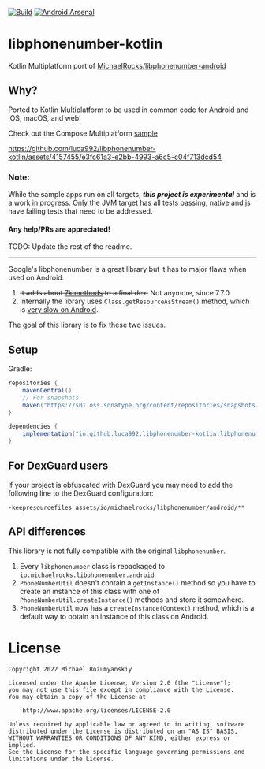 [![Build](https://github.com/luca992/libphonenumber-kotlin/actions/workflows/build.yml/badge.svg)](https://github.com/luca992/libphonenumber-kotlin/actions/workflows/build.yml)
[![Android Arsenal](https://img.shields.io/badge/Android%20Arsenal-libphonenumber--kotlin-brightgreen.svg?style=flat)](http://android-arsenal.com/details/1/3676)

libphonenumber-kotlin
======================
Kotlin Multiplatform port of [MichaelRocks/libphonenumber-android](https://github.com/MichaelRocks/libphonenumber-android)

Why?
----
Ported to Kotlin Multiplatform to be used in common code for Android and iOS, macOS, and web!

Check out the Compose Multiplatform [sample](sample) 


https://github.com/luca992/libphonenumber-kotlin/assets/4157455/e3fc61a3-e2bb-4993-a6c5-c04f713dcd54


### Note: 
While the sample apps run on all targets, **_this project is experimental_** and is a work in progress. Only the JVM target has all tests passing, native and js have failing tests that need to be addressed.


#### Any help/PRs are appreciated!

TODO: Update the rest of the readme.

___

Google's libphonenumber is a great library but it has to major flaws when used on Android:
 1. ~~It adds about [7k methods][2] to a final dex.~~ Not anymore, since 7.7.0.
 2. Internally the library uses `Class.getResourceAsStream()` method,
 which is [very slow on Android][3].

The goal of this library is to fix these two issues.

Setup
--------
Gradle:
```groovy
repositories {
    mavenCentral()
    // For snapshots
    maven("https://s01.oss.sonatype.org/content/repositories/snapshots/")
}

dependencies {
    implementation("io.github.luca992.libphonenumber-kotlin:libphonenumber:0.1.5")
}
```

For DexGuard users
------------------
If your project is obfuscated with DexGuard you may need to add the following line to the
DexGuard configuration:
```
-keepresourcefiles assets/io/michaelrocks/libphonenumber/android/**
```

API differences
---------------
This library is not fully compatible with the original `libphonenumber`.
 1. Every `libphonenumber` class is repackaged to 
 `io.michaelrocks.libphonenumber.android`.
 2. `PhoneNumberUtil` doesn't contain a `getInstance()` method so you
 have to create an instance of this class with one of 
 `PhoneNumberUtil.createInstance()` methods and store it somewhere.
 3. `PhoneNumberUtil` now has a `createInstance(Context)` method, which
 is a default way to obtain an instance of this class on Android.

License
=======
    Copyright 2022 Michael Rozumyanskiy

    Licensed under the Apache License, Version 2.0 (the "License");
    you may not use this file except in compliance with the License.
    You may obtain a copy of the License at

        http://www.apache.org/licenses/LICENSE-2.0

    Unless required by applicable law or agreed to in writing, software
    distributed under the License is distributed on an "AS IS" BASIS,
    WITHOUT WARRANTIES OR CONDITIONS OF ANY KIND, either express or implied.
    See the License for the specific language governing permissions and
    limitations under the License.

 [1]: https://github.com/googlei18n/libphonenumber
 [2]: http://www.methodscount.com/?lib=com.googlecode.libphonenumber%3Alibphonenumber%3A8.13.17
 [3]: http://blog.nimbledroid.com/2016/04/06/slow-ClassLoader.getResourceAsStream.html
